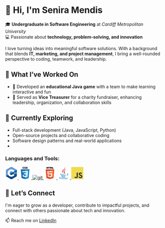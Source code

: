 # 👋 Hi, I'm Senira Mendis  

🎓 **Undergraduate in Software Engineering** at *Cardiff Metropolitan University*  
💻 Passionate about **technology, problem-solving, and innovation**  

I love turning ideas into meaningful software solutions. With a background that blends **IT, marketing, and project management**, I bring a well-rounded perspective to coding, teamwork, and leadership.  

## 🚀 What I’ve Worked On
- 🧩 Developed an **educational Java game** with a team to make learning interactive and fun  
- 💚 Served as **Vice Treasurer** for a charity fundraiser, enhancing leadership, organization, and collaboration skills  

## 🌱 Currently Exploring
- Full-stack development (Java, JavaScript, Python)  
- Open-source projects and collaborative coding  
- Software design patterns and real-world applications
- 
<h3 align="left">Languages and Tools:</h3>
<p align="left"> <a href="https://www.w3schools.com/cpp/" target="_blank" rel="noreferrer"> <img src="https://raw.githubusercontent.com/devicons/devicon/master/icons/cplusplus/cplusplus-original.svg" alt="cplusplus" width="40" height="40"/> </a> <a href="https://www.w3schools.com/css/" target="_blank" rel="noreferrer"> <img src="https://raw.githubusercontent.com/devicons/devicon/master/icons/css3/css3-original-wordmark.svg" alt="css3" width="40" height="40"/> </a> <a href="https://git-scm.com/" target="_blank" rel="noreferrer"> <img src="https://www.vectorlogo.zone/logos/git-scm/git-scm-icon.svg" alt="git" width="40" height="40"/> </a> <a href="https://www.w3.org/html/" target="_blank" rel="noreferrer"> <img src="https://raw.githubusercontent.com/devicons/devicon/master/icons/html5/html5-original-wordmark.svg" alt="html5" width="40" height="40"/> </a> <a href="https://www.java.com" target="_blank" rel="noreferrer"> <img src="https://raw.githubusercontent.com/devicons/devicon/master/icons/java/java-original.svg" alt="java" width="40" height="40"/> </a> <a href="https://developer.mozilla.org/en-US/docs/Web/JavaScript" target="_blank" rel="noreferrer"> <img src="https://raw.githubusercontent.com/devicons/devicon/master/icons/javascript/javascript-original.svg" alt="javascript" width="40" height="40"/> </a> </p>


## 🤝 Let’s Connect
I'm eager to grow as a developer, contribute to impactful projects, and connect with others passionate about tech and innovation.  

📫 Reach me on [LinkedIn](https://www.linkedin.com/in/senira-mendis?lipi=urn%3Ali%3Apage%3Ad_flagship3_profile_view_base_contact_details%3BlyFyiz0cRhyA5bz8k%2B9Law%3D%3D)  
